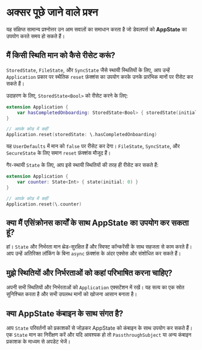 # अक्सर पूछे जाने वाले प्रश्न

यह संक्षिप्त सामान्य प्रश्नोत्तर उन आम सवालों का समाधान करता है जो डेवलपर्स को **AppState** का उपयोग करते समय हो सकते हैं।

## मैं किसी स्थिति मान को कैसे रीसेट करूं?

`StoredState`, `FileState`, और `SyncState` जैसे स्थायी स्थितियों के लिए, आप उन्हें `Application` प्रकार पर स्थैतिक `reset` फ़ंक्शंस का उपयोग करके उनके प्रारंभिक मानों पर रीसेट कर सकते हैं।

उदाहरण के लिए, `StoredState<Bool>` को रीसेट करने के लिए:
```swift
extension Application {
    var hasCompletedOnboarding: StoredState<Bool> { storedState(initial: false, id: "onboarding_complete") }
}

// आपके कोड में कहीं
Application.reset(storedState: \.hasCompletedOnboarding)
```
यह `UserDefaults` में मान को `false` पर रीसेट कर देगा। `FileState`, `SyncState`, और `SecureState` के लिए समान `reset` फ़ंक्शंस मौजूद हैं।

गैर-स्थायी `State` के लिए, आप इसे स्थायी स्थितियों की तरह ही रीसेट कर सकते हैं:
```swift
extension Application {
    var counter: State<Int> { state(initial: 0) }
}

// आपके कोड में कहीं
Application.reset(\.counter)
```

## क्या मैं एसिंक्रोनस कार्यों के साथ AppState का उपयोग कर सकता हूं?

हां। `State` और निर्भरता मान थ्रेड-सुरक्षित हैं और स्विफ्ट कॉन्करेंसी के साथ सहजता से काम करते हैं। आप उन्हें अतिरिक्त लॉकिंग के बिना `async` फ़ंक्शंस के अंदर एक्सेस और संशोधित कर सकते हैं।

## मुझे स्थितियों और निर्भरताओं को कहां परिभाषित करना चाहिए?

अपनी सभी स्थितियों और निर्भरताओं को `Application` एक्सटेंशन में रखें। यह सत्य का एक स्रोत सुनिश्चित करता है और सभी उपलब्ध मानों को खोजना आसान बनाता है।

## क्या AppState कंबाइन के साथ संगत है?

आप `State` परिवर्तनों को प्रकाशकों से जोड़कर AppState को कंबाइन के साथ उपयोग कर सकते हैं। एक `State` मान का निरीक्षण करें और यदि आवश्यक हो तो `PassthroughSubject` या अन्य कंबाइन प्रकाशक के माध्यम से अपडेट भेजें।
